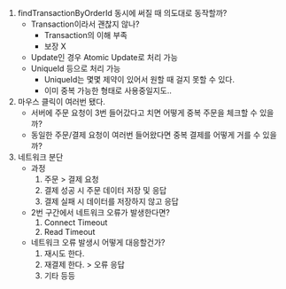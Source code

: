 1. findTransactionByOrderId 동시에 써질 때 의도대로 동작할까?
    - Transaction이라서 괜찮지 않나?
        - Transaction의 이해 부족
        - 보장 X
    - Update인 경우 Atomic Update로 처리 가능
    - UniqueId 등으로 처리 가능
        - UniqueId는 몇몇 제약이 있어서 원할 때 걸지 못할 수 있다.
        - 이미 중복 가능한 형태로 사용중일지도..
2. 마우스 클릭이 여러번 됐다.
    - 서버에 주문 요청이 3번 들어갔다고 치면 어떻게 중복 주문을 체크할 수 있을까?
    - 동일한 주문/결제 요청이 여러번 들어왔다면 중복 결제를 어떻게 거를 수 있을까?
3. 네트워크 분단
    - 과정
      1. 주문 > 결제 요청
      2. 결제 성공 시 주문 데이터 저장 및 응답
      3. 결제 실패 시 데이터를 저장하지 않고 응답
   - 2번 구간에서 네트워크 오류가 발생한다면?
     1. Connect Timeout
     2. Read Timeout
   - 네트워크 오류 발생시 어떻게 대응할건가?
     1. 재시도 한다.
     2. 재결제 한다. > 오류 응답
     3. 기타 등등


